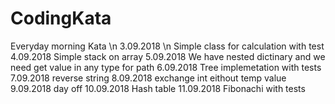# CodingKata
Everyday morning Kata \n
3.09.2018 \n
Simple class for calculation with test
4.09.2018
Simple stack on array
5.09.2018
We have nested dictinary and we need get value in any type for path
6.09.2018
Tree implemetation with tests
7.09.2018
reverse string
8.09.2018
exchange int eithout temp value
9.09.2018
day off
10.09.2018
Hash table
11.09.2018
Fibonachi with tests

